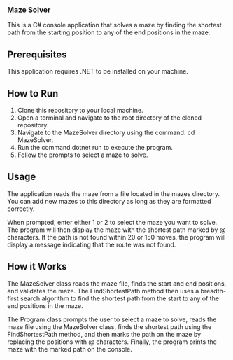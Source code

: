 ### Maze Solver

This is a C# console application that solves a maze by finding the shortest path from the starting position to any of the end positions in the maze.

## Prerequisites

This application requires .NET to be installed on your machine.

## How to Run

1. Clone this repository to your local machine.
2. Open a terminal and navigate to the root directory of the cloned repository.
3. Navigate to the MazeSolver directory using the command: cd MazeSolver.
4. Run the command dotnet run to execute the program.
5. Follow the prompts to select a maze to solve.

## Usage

The application reads the maze from a file located in the mazes directory. You can add new mazes to this directory as long as they are formatted correctly.

When prompted, enter either 1 or 2 to select the maze you want to solve. The program will then display the maze with the shortest path marked by @ characters.
If the path is not found within 20 or 150 moves, the program will display a message indicating that the route was not found.

## How it Works

The MazeSolver class reads the maze file, finds the start and end positions, and validates the maze.
The FindShortestPath method then uses a breadth-first search algorithm to find the shortest path from the start to any of the end positions in the maze.

The Program class prompts the user to select a maze to solve,
reads the maze file using the MazeSolver class,
finds the shortest path using the FindShortestPath method,
and then marks the path on the maze by replacing the positions with @ characters.
Finally, the program prints the maze with the marked path on the console.
